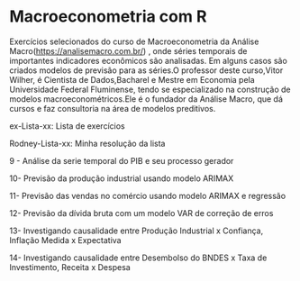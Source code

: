 # Macroeconometria com R

Exercícios selecionados do curso de Macroeconometria da Análise Macro(https://analisemacro.com.br/) , onde séries temporais de importantes indicadores econômicos são analisadas. Em alguns casos são criados modelos de previsão para as séries.O professor deste curso,Vitor Wilher, é Cientista de Dados,Bacharel e Mestre em Economia pela Universidade Federal Fluminense, tendo se especializado na construção de modelos macroeconométricos.Ele é o fundador da Análise Macro, que dá cursos e faz consultoria na área de modelos preditivos.

ex-Lista-xx:       Lista de exercícios

Rodney-Lista-xx:   Minha resolução da lista

9 - Análise da serie temporal do PIB e seu processo gerador

10- Previsão da produção industrial usando modelo ARIMAX

11- Previsão das vendas no comércio usando modelo ARIMAX e regressão

12- Previsão da dívida bruta com um modelo VAR de correção de erros

13- Investigando causalidade entre Produção Industrial x Confiança,
Inflação Medida x Expectativa

14- Investigando causalidade entre Desembolso do BNDES x Taxa de Investimento,
Receita x Despesa
